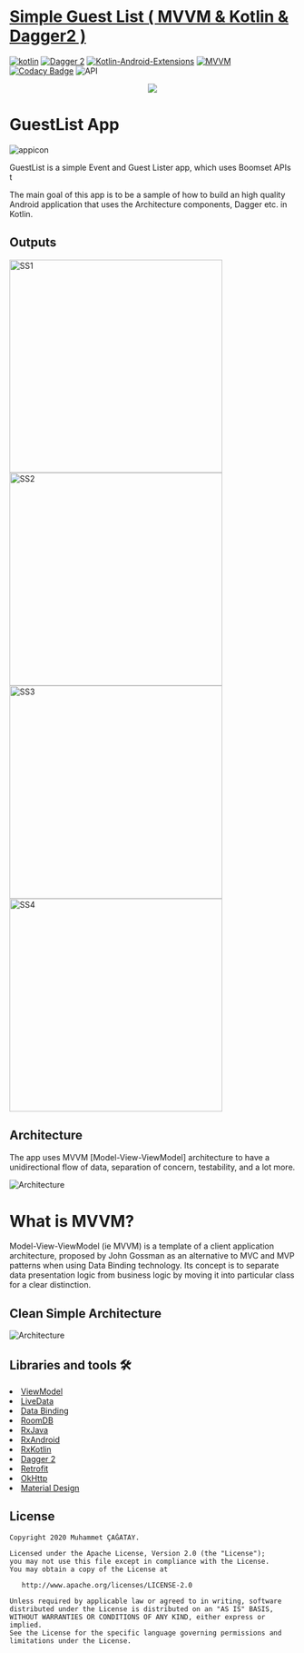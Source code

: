 # [Simple Guest List ( MVVM & Kotlin & Dagger2 )](https://github.com/cagataymuhammet/GuestList)

[![kotlin](https://img.shields.io/badge/Kotlin-1.3.xxx-brightgreen.svg)](https://kotlinlang.org/) [![Dagger 2](https://img.shields.io/badge/Dagger-2.xx-orange.svg)](https://google.github.io/dagger/) [![Kotlin-Android-Extensions](https://img.shields.io/badge/Kotlin--Android--Extensions-plugin-red.svg)](https://kotlinlang.org/docs/tutorials/android-plugin.html) [![MVVM](https://img.shields.io/badge/Clean--Code-MVVM-brightgreen.svg)](https://github.com/googlesamples/android-architecture) [![Codacy Badge](https://api.codacy.com/project/badge/Grade/96a9f51de7eb4a00841953d51c48b968)](https://www.codacy.com/manual/cagataymuhammet/GuestList?utm_source=github.com&amp;utm_medium=referral&amp;utm_content=cagataymuhammet/GuestList&amp;utm_campaign=Badge_Grade) <a><img src="https://img.shields.io/badge/API-21%2B-brightgreen.svg?style=flat" alt="API" /></a>
  
  
<p align="center">
<img src="https://github.com/cagataymuhammet/GuestList/blob/master/images/android_arc.png"/>
</p>


# GuestList App
![appicon](https://github.com/cagataymuhammet/GuestList/blob/master/images/guest_list_app.png)

GuestList is a simple Event and Guest Lister app, which uses Boomset APIs t

The main goal of this app is to be a sample of how to build an high quality Android application that uses the Architecture components, Dagger etc. in Kotlin.

<h2 id="Outputs">Outputs</h2>
<p>
  <img height= "375"  src="https://github.com/cagataymuhammet/GuestList/blob/master/images/ss1.png" alt="SS1" />
  <img height= "375"  src="https://github.com/cagataymuhammet/GuestList/blob/master/images/ss2.png" alt="SS2" />
  <img height= "375"  src="https://github.com/cagataymuhammet/GuestList/blob/master/images/ss3.png" alt="SS3" />
  <img height= "375"  src="https://github.com/cagataymuhammet/GuestList/blob/master/images/ss4.png" alt="SS4" />

</p>

## Architecture
The app uses MVVM [Model-View-ViewModel] architecture to have a unidirectional flow of data, separation of concern, testability, and a lot more.

![Architecture](https://developer.android.com/topic/libraries/architecture/images/final-architecture.png)

# What is MVVM?
Model-View-ViewModel (ie MVVM) is a template of a client application architecture, proposed by John Gossman as an alternative to MVC and MVP patterns when using Data Binding technology. Its concept is to separate data presentation logic from business logic by moving it into particular class for a clear distinction.  

## Clean Simple Architecture
![Architecture](https://github.com/cagataymuhammet/GuestList/blob/master/images/clean_arch.png)

## Libraries and tools 🛠
<li><a href="https://developer.android.com/topic/libraries/architecture/viewmodel">ViewModel</a></li>
<li><a href="https://developer.android.com/topic/libraries/architecture/livedata">LiveData</a></li>
<li><a href="https://developer.android.com/topic/libraries/data-binding">Data Binding</a></li>
<li><a href="https://developer.android.com/topic/libraries/architecture/room">RoomDB</a></li>
<li><a href="https://github.com/ReactiveX/RxJava">RxJava</a></li>
<li><a href="https://github.com/ReactiveX/RxAndroid">RxAndroid</a></li>
<li><a href="https://github.com/ReactiveX/RxKotlin">RxKotlin</a></li>
<li><a href="https://github.com/google/dagger">Dagger 2</a></li>
<li><a href="https://square.github.io/retrofit/">Retrofit</a></li>
<li><a href="https://github.com/square/okhttp">OkHttp</a></li>
<li><a href="https://material.io/develop/android/docs/getting-started/">Material Design</a></li>


License
--------


    Copyright 2020 Muhammet ÇAĞATAY.

    Licensed under the Apache License, Version 2.0 (the "License");
    you may not use this file except in compliance with the License.
    You may obtain a copy of the License at

       http://www.apache.org/licenses/LICENSE-2.0

    Unless required by applicable law or agreed to in writing, software
    distributed under the License is distributed on an "AS IS" BASIS,
    WITHOUT WARRANTIES OR CONDITIONS OF ANY KIND, either express or implied.
    See the License for the specific language governing permissions and
    limitations under the License.
